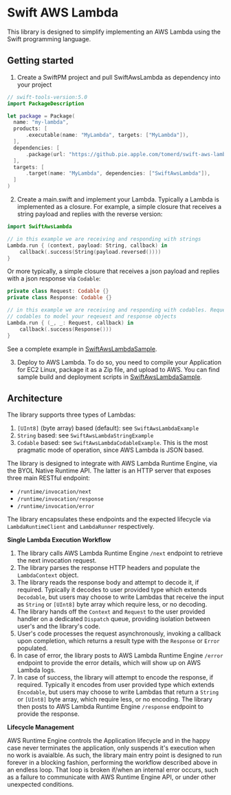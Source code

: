 # Swift AWS Lambda

This library is designed to simplify implementing an AWS Lambda using the Swift programming language.

## Getting started

  1. Create a SwiftPM project and pull SwiftAwsLambda as dependency into your project

  ```swift
  // swift-tools-version:5.0
  import PackageDescription

  let package = Package(
    name: "my-lambda",
    products: [
        .executable(name: "MyLambda", targets: ["MyLambda"]),
    ],
    dependencies: [
        .package(url: "https://github.pie.apple.com/tomerd/swift-aws-lambda.git", .upToNextMajor(from: "0.1.0")),
    ],
    targets: [
        .target(name: "MyLambda", dependencies: ["SwiftAwsLambda"]),
    ]
  )
  ```

  2. Create a main.swift and implement your Lambda. Typically a Lambda is implemented as a closure. For example, a simple closure that receives a string payload and replies with the reverse version:

  ```swift
  import SwiftAwsLambda

  // in this example we are receiving and responding with strings
  Lambda.run { (context, payload: String, callback) in
      callback(.success(String(payload.reversed())))
  }
  ```

  Or more typically, a simple closure that receives a json payload and replies with a json response via `Codable`:

  ```swift
  private class Request: Codable {}
  private class Response: Codable {}

  // in this example we are receiving and responding with codables. Request and Response above are examples of how to use
  // codables to model your reqeuest and response objects
  Lambda.run { (_, _: Request, callback) in
      callback(.success(Response()))
  }
  ```

  See a complete example in [SwiftAwsLambdaSample](https://github.pie.apple.com/swift-server-examples/swift-aws-lambda-sample).

  3. Deploy to AWS Lambda. To do so, you need to compile your Application for EC2 Linux, package it as a Zip file, and upload to AWS. You can find sample build and deployment scripts in [SwiftAwsLambdaSample](https://github.pie.apple.com/swift-server-examples/swift-aws-lambda-sample).

## Architecture

The library supports three types of Lambdas:
1. `[UInt8]` (byte array) based (default): see `SwiftAwsLambdaExample`
2. `String` based: see `SwiftAwsLambdaStringExample`
3. `Codable` based: see `SwiftAwsLambdaCodableExample`. This is the most pragmatic mode of operation, since AWS Lambda is JSON based.


The library is designed to integrate with AWS Lambda Runtime Engine, via the BYOL Native Runtime API.
The latter is an HTTP server that exposes three main RESTful endpoint:
* `/runtime/invocation/next`
* `/runtime/invocation/response`
* `/runtime/invocation/error`

The library encapsulates these endpoints and the expected lifecycle via `LambdaRuntimeClient` and `LambdaRunner` respectively.

**Single Lambda Execution Workflow**

1. The library calls AWS Lambda Runtime Engine `/next` endpoint to retrieve the next invocation request.
2. The library parses the response HTTP headers and populate the `LambdaContext` object.
3. The library reads the response body and attempt to decode it, if required. Typically it decodes to user provided type which extends  `Decodable`, but users may choose to write Lambdas that receive the input as `String` or `[UInt8]` byte array which require less, or no decoding.
4. The library hands off the `Context` and `Request` to the user provided handler on a dedicated `Dispatch` queue, providing isolation between user's and the library's code.
5. User's code processes the request asynchronously, invoking a callback upon completion, which returns a result type with the `Response` or `Error` populated.
6. In case of error, the library posts to AWS Lambda Runtime Engine `/error` endpoint to provide the error details, which will show up on AWS Lambda logs.
7. In case of success, the library will attempt to encode the response, if required. Typically it encodes from user provided type which extends `Encodable`, but users may choose to write Lambdas that return a `String` or `[UInt8]` byte array, which require less, or no encoding. The library then posts to AWS Lambda Runtime Engine `/response` endpoint to provide the response.

**Lifecycle Management**

AWS Runtime Engine controls the Application lifecycle and in the happy case never terminates the application, only suspends it's execution when no work is avaialble. As such, the library main entry point is designed to run forever in a blocking fashion, performing the workflow described above in an endless loop. That loop is broken if/when an internal error occurs, such as a failure to communicate with AWS Runtime Engine API, or under other unexpected conditions.
